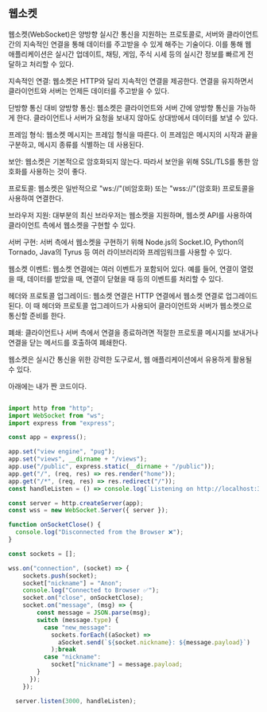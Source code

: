 ## 웹소켓

웹소켓(WebSocket)은 양방향 실시간 통신을 지원하는 프로토콜로, 서버와 클라이언트 간의 지속적인 연결을 통해 데이터를 주고받을 수 있게 해주는 기술이다. 이를 통해 웹 애플리케이션은 실시간 업데이트, 채팅, 게임, 주식 시세 등의 실시간 정보를 빠르게 전달하고 처리할 수 있다.

지속적인 연결: 웹소켓은 HTTP와 달리 지속적인 연결을 제공한다. 연결을 유지하면서 클라이언트와 서버는 언제든 데이터를 주고받을 수 있다.

단방향 통신 대비 양방향 통신: 웹소켓은 클라이언트와 서버 간에 양방향 통신을 가능하게 한다. 클라이언트나 서버가 요청을 보내지 않아도 상대방에서 데이터를 보낼 수 있다.

프레임 형식: 웹소켓 메시지는 프레임 형식을 따른다. 이 프레임은 메시지의 시작과 끝을 구분하고, 메시지 종류를 식별하는 데 사용된다.

보안: 웹소켓은 기본적으로 암호화되지 않는다. 따라서 보안을 위해 SSL/TLS를 통한 암호화를 사용하는 것이 좋다.

프로토콜: 웹소켓은 일반적으로 "ws://"(비암호화) 또는 "wss://"(암호화) 프로토콜을 사용하여 연결한다.

브라우저 지원: 대부분의 최신 브라우저는 웹소켓을 지원하며, 웹소켓 API를 사용하여 클라이언트 측에서 웹소켓을 구현할 수 있다.

서버 구현: 서버 측에서 웹소켓을 구현하기 위해 Node.js의 Socket.IO, Python의 Tornado, Java의 Tyrus 등 여러 라이브러리와 프레임워크를 사용할 수 있다.

웹소켓 이벤트: 웹소켓 연결에는 여러 이벤트가 포함되어 있다. 예를 들어, 연결이 열렸을 때, 데이터를 받았을 때, 연결이 닫혔을 때 등의 이벤트를 처리할 수 있다.

헤더와 프로토콜 업그레이드: 웹소켓 연결은 HTTP 연결에서 웹소켓 연결로 업그레이드 된다. 이 때 헤더와 프로토콜 업그레이드가 사용되어 클라이언트와 서버가 웹소켓으로 통신할 준비를 한다.

폐쇄: 클라이언트나 서버 측에서 연결을 종료하려면 적절한 프로토콜 메시지를 보내거나 연결을 닫는 메서드를 호출하여 폐쇄한다.

웹소켓은 실시간 통신을 위한 강력한 도구로서, 웹 애플리케이션에서 유용하게 활용될 수 있다.

아래에는 내가 짠 코드이다.

```javascript

import http from "http";
import WebSocket from "ws";
import express from "express";

const app = express();

app.set("view engine", "pug");
app.set("views", __dirname + "/views");
app.use("/public", express.static(__dirname + "/public"));
app.get("/", (req, res) => res.render("home"));
app.get("/*", (req, res) => res.redirect("/"));
const handleListen = () => console.log(`Listening on http://localhost:3000`);

const server = http.createServer(app);
const wss = new WebSocket.Server({ server });

function onSocketClose() {
  console.log("Disconnected from the Browser ❌");
}

const sockets = [];

wss.on("connection", (socket) => {
    sockets.push(socket);
    socket["nickname"] = "Anon";
    console.log("Connected to Browser ✅");
    socket.on("close", onSocketClose);
    socket.on("message", (msg) => {
        const message = JSON.parse(msg);
        switch (message.type) {
          case "new_message":
            sockets.forEach((aSocket) =>
              aSocket.send(`${socket.nickname}: ${message.payload}`)
            );break
          case "nickname":
            socket["nickname"] = message.payload;
        }
      });
    });

  server.listen(3000, handleListen);

```